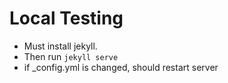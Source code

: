 Local Testing
=============

* Must install jekyll.
* Then run ```jekyll serve```
* if _config.yml is changed, should restart server